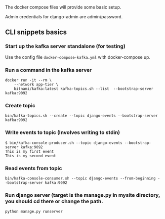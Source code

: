 The docker compose files will provide some basic setup.

Admin credentials for django-admin are admin/password.

## CLI snippets basics

### Start up the kafka server standalone (for testing)
Use the config file `docker-compose-kafka.yml` with docker-compose up.


### Run a command in the kafka server

```
docker run -it --rm \
    --network app-tier \
    bitnami/kafka:latest kafka-topics.sh --list  --bootstrap-server kafka:9092
```

### Create topic

```
bin/kafka-topics.sh --create --topic django-events --bootstrap-server kafka:9092
```

### Write events to topic (Involves writing to stdin)

```
$ bin/kafka-console-producer.sh --topic django-events --bootstrap-server kafka:9092
This is my first event
This is my second event
```

### Read events from topic

```
bin/kafka-console-consumer.sh --topic django-events --from-beginning --bootstrap-server kafka:9092
```

### Run django server (target is the manage.py in mysite directory, you should cd there or change the path.

```
python manage.py runserver
```
